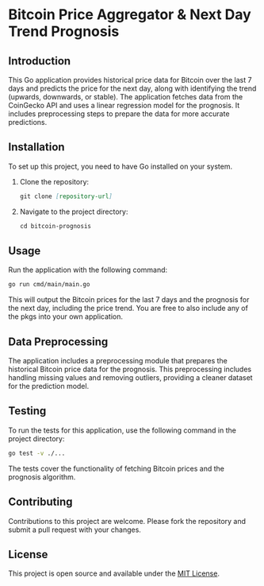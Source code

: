 # Bitcoin Price Aggregator & Next Day Trend Prognosis

## Introduction

This Go application provides historical price data for Bitcoin over the last 7 days and predicts the price for the next day, along with identifying the trend (upwards, downwards, or stable). The application fetches data from the CoinGecko API and uses a linear regression model for the prognosis.
It includes preprocessing steps to prepare the data for more accurate predictions.

## Installation

To set up this project, you need to have Go installed on your system.

1. Clone the repository:

   ```markdown
   git clone [repository-url]
   ```

2. Navigate to the project directory:

   ```markdown
   cd bitcoin-prognosis
   ```

## Usage

Run the application with the following command:

```bash
go run cmd/main/main.go
```

This will output the Bitcoin prices for the last 7 days and the prognosis for the next day, including the price trend.
You are free to also include any of the pkgs into your own application.

## Data Preprocessing

The application includes a preprocessing module that prepares the historical Bitcoin price data for the prognosis. This preprocessing includes handling missing values and removing outliers, providing a cleaner dataset for the prediction model.

## Testing

To run the tests for this application, use the following command in the project directory:

```bash
go test -v ./...
```

The tests cover the functionality of fetching Bitcoin prices and the prognosis algorithm.

## Contributing

Contributions to this project are welcome. Please fork the repository and submit a pull request with your changes.

## License

This project is open source and available under the [MIT License](LICENSE.md).
